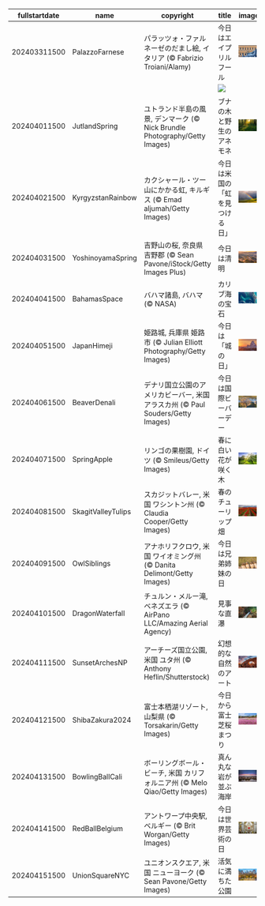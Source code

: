 |fullstartdate|name|copyright|title|image|
|--|--|--|--|--|
202403311500|PalazzoFarnese|パラッツォ・ファルネーゼのだまし絵, イタリア (© Fabrizio Troiani/Alamy)|今日はエイプリルフール|![](/ja-JP/2024/04/202403311500PalazzoFarnese.jpg)|
||||![](/ja-JP/2024/04/.jpg)|
202404011500|JutlandSpring|ユトランド半島の風景, デンマーク (© Nick Brundle Photography/Getty Images)|ブナの木と野生のアネモネ|![](/ja-JP/2024/04/202404011500JutlandSpring.jpg)|
202404021500|KyrgyzstanRainbow|カクシャール・ツー山にかかる虹, キルギス (© Emad aljumah/Getty Images)|今日は米国の「虹を見つける日」|![](/ja-JP/2024/04/202404021500KyrgyzstanRainbow.jpg)|
202404031500|YoshinoyamaSpring|吉野山の桜, 奈良県 吉野郡 (© Sean Pavone/iStock/Getty Images Plus)|今日は清明|![](/ja-JP/2024/04/202404031500YoshinoyamaSpring.jpg)|
202404041500|BahamasSpace|バハマ諸島, バハマ (© NASA)|カリブ海の宝石|![](/ja-JP/2024/04/202404041500BahamasSpace.jpg)|
202404051500|JapanHimeji|姫路城, 兵庫県 姫路市 (© Julian Elliott Photography/Getty Images)|今日は「城の日」|![](/ja-JP/2024/04/202404051500JapanHimeji.jpg)|
202404061500|BeaverDenali|デナリ国立公園のアメリカビーバー, 米国 アラスカ州  (© Paul Souders/Getty Images)|今日は国際ビーバーデー|![](/ja-JP/2024/04/202404061500BeaverDenali.jpg)|
202404071500|SpringApple|リンゴの果樹園, ドイツ (© Smileus/Getty Images)|春に白い花が咲く木|![](/ja-JP/2024/04/202404071500SpringApple.jpg)|
202404081500|SkagitValleyTulips|スカジットバレー, 米国 ワシントン州 (© Claudia Cooper/Getty Images)|春のチューリップ畑|![](/ja-JP/2024/04/202404081500SkagitValleyTulips.jpg)|
202404091500|OwlSiblings|アナホリフクロウ, 米国 ワイオミング州 (© Danita Delimont/Getty Images)|今日は兄弟姉妹の日|![](/ja-JP/2024/04/202404091500OwlSiblings.jpg)|
202404101500|DragonWaterfall|チュルン・メルー滝, ベネズエラ (© AirPano LLC/Amazing Aerial Agency)|見事な直瀑|![](/ja-JP/2024/04/202404101500DragonWaterfall.jpg)|
202404111500|SunsetArchesNP|アーチーズ国立公園, 米国 ユタ州 (© Anthony Heflin/Shutterstock)|幻想的な自然のアート|![](/ja-JP/2024/04/202404111500SunsetArchesNP.jpg)|
202404121500|ShibaZakura2024|富士本栖湖リゾート, 山梨県 (© Torsakarin/Getty Images)|今日から富士芝桜まつり|![](/ja-JP/2024/04/202404121500ShibaZakura2024.jpg)|
202404131500|BowlingBallCali|ボーリングボール・ビーチ, 米国 カリフォルニア州 (© Melo Qiao/Getty Images)|真ん丸な岩が並ぶ海岸|![](/ja-JP/2024/04/202404131500BowlingBallCali.jpg)|
202404141500|RedBallBelgium|アントワープ中央駅, ベルギー (© Brit Worgan/Getty Images)|今日は世界芸術の日|![](/ja-JP/2024/04/202404141500RedBallBelgium.jpg)|
202404151500|UnionSquareNYC|ユニオンスクエア, 米国 ニューヨーク (© Sean Pavone/Getty Images)|活気に満ちた公園|![](/ja-JP/2024/04/202404151500UnionSquareNYC.jpg)|
